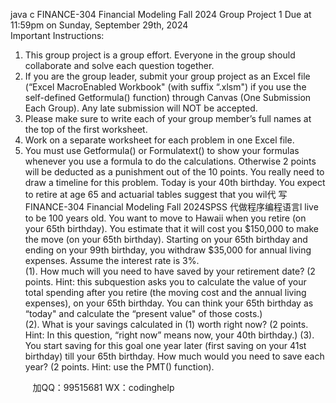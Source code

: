 java c
FINANCE-304 Financial Modeling
Fall 2024
Group Project 1
Due at 11:59pm on Sunday, September 29th, 2024   
Important Instructions:   
1.   This group project is a group effort. Everyone in the group should collaborate and solve each question together.      
2.   If you are the group leader, submit your group project as an Excel file (“Excel MacroEnabled Workbook" (with suffix “.xlsm") if you use the self-defined Getformula() function) through Canvas (One Submission Each Group). Any late submission will NOT be accepted.
3.   Please make sure to write each of your group member’s full names at the top of the first worksheet.
4.   Work on a separate worksheet for each problem in one Excel file.
5.   You must use Getformula() or   Formulatext() to show your formulas whenever you use a formula to do the calculations. Otherwise 2 points will be deducted as a punishment out of the 10 points.
You really need to draw a timeline for this problem.   Today is your 40th birthday. You expect to retire at age 65 and actuarial tables suggest that you wil代 写FINANCE-304 Financial Modeling Fall 2024SPSS
代做程序编程语言l live to be 100 years old. You want to move to Hawaii when you retire (on your 65th birthday). You estimate that it will cost you $150,000 to make the move (on your 65th birthday). Starting on your 65th birthday and ending on your 99th birthday, you withdraw $35,000 for annual living expenses. Assume the interest rate is 3%.      
(1). How much will you need to have saved by your retirement date? (2 points. Hint: this subquestion asks you to calculate the value of your total spending after you retire (the moving cost and the annual living expenses), on your 65th birthday. You can think your 65th birthday as “today" and calculate the “present value" of those costs.)      
(2). What is your savings calculated in (1) worth right now? (2 points. Hint: In this question, “right now” means now, your 40th birthday.)
(3). You start saving for this goal one year later (first saving on your 41st birthday) till your 65th birthday. How much would you need to save each year? (2 points. Hint: use the PMT() function).
   
   

         
加QQ：99515681  WX：codinghelp
